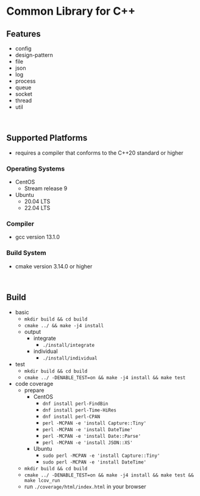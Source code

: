 # Common Library for C++

## Features
 - config
 - design-pattern
 - file
 - json
 - log
 - process
 - queue
 - socket
 - thread
 - util

<br/>

## Supported Platforms
 - requires a compiler that conforms to the C++20 standard or higher

### Operating Systems
 - CentOS
   - Stream release 9
 - Ubuntu
   - 20.04 LTS
   - 22.04 LTS

### Compiler
 - gcc version 13.1.0

### Build System
 - cmake version 3.14.0 or higher

<br/>

## Build
 - basic
   - `mkdir build && cd build`
   - `cmake ../ && make -j4 install`
   - output
     - integrate
       - `./install/integrate`
     - individual
       - `./install/individual`
 - test
   - `mkdir build && cd build`
   - `cmake ../ -DENABLE_TEST=on && make -j4 install && make test`
 - code coverage
   - prepare
     - CentOS
       - `dnf install perl-FindBin`
       - `dnf install perl-Time-HiRes`
       - `dnf install perl-CPAN`
       - `perl -MCPAN -e 'install Capture::Tiny'`
       - `perl -MCPAN -e 'install DateTime'`
       - `perl -MCPAN -e 'install Date::Parse'`
       - `perl -MCPAN -e 'install JSON::XS'`
     - Ubuntu
       - `sudo perl -MCPAN -e 'install Capture::Tiny'`
       - `sudo perl -MCPAN -e 'install DateTime'`
   - `mkdir build && cd build`
   - `cmake ../ -DENABLE_TEST=on && make -j4 install && make test && make lcov_run`
   - run `./coverage/html/index.html` in your browser
